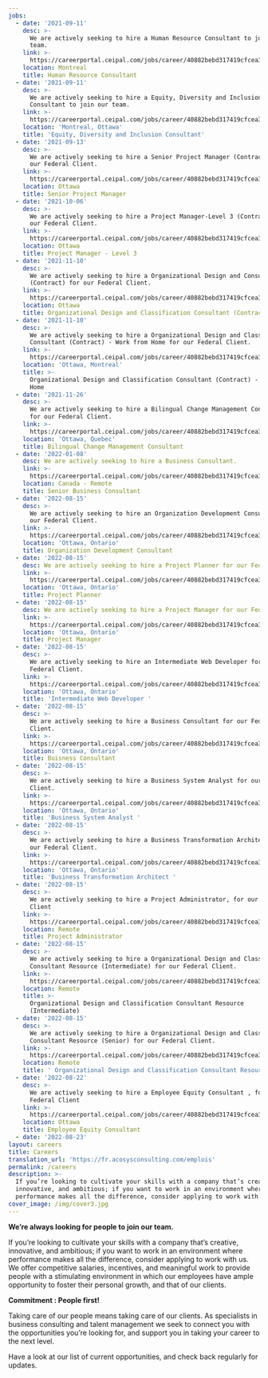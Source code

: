 ```yaml
---
jobs:
  - date: '2021-09-11'
    desc: >-
      We are actively seeking to hire a Human Resource Consultant to join our
      team.
    link: >-
      https://careerportal.ceipal.com/jobs/career/40882bebd317419cfcea3adc3dcfae6c/c21002f464c5fc5bee3b98ced83963b8/MQ==?Rfby=FJWSgO4wLAnzswMkgFSA151QewG8e4E1iTYNy6gazsE=
    location: Montreal
    title: Human Resource Consultant
  - date: '2021-09-11'
    desc: >-
      We are actively seeking to hire a Equity, Diversity and Inclusion (EDI)
      Consultant to join our team.
    link: >-
      https://careerportal.ceipal.com/jobs/career/40882bebd317419cfcea3adc3dcfae6c/ffeed84c7cb1ae7bf4ec4bd78275bb98/MQ==?Rfby=FJWSgO4wLAnzswMkgFSA151QewG8e4E1iTYNy6gazsE=
    location: 'Montreal, Ottawa'
    title: 'Equity, Diversity and Inclusion Consultant'
  - date: '2021-09-13'
    desc: >-
      We are actively seeking to hire a Senior Project Manager (Contract) for
      our Federal Client.
    link: >-
      https://careerportal.ceipal.com/jobs/career/40882bebd317419cfcea3adc3dcfae6c/3fe78a8acf5fda99de95303940a2420c/MQ==?Rfby=FJWSgO4wLAnzswMkgFSA151QewG8e4E1iTYNy6gazsE=
    location: Ottawa
    title: Senior Project Manager
  - date: '2021-10-06'
    desc: >-
      We are actively seeking to hire a Project Manager-Level 3 (Contract) for
      our Federal Client.
    link: >-
      https://careerportal.ceipal.com/jobs/career/40882bebd317419cfcea3adc3dcfae6c/69a5b5995110b36a9a347898d97a610e/0/c4ca4238a0b923820dcc509a6f75849b
    location: Ottawa
    title: Project Manager - Level 3
  - date: '2021-11-10'
    desc: >-
      We are actively seeking to hire a Organizational Design and Consultant
      (Contract) for our Federal Client.
    link: >-
      https://careerportal.ceipal.com/jobs/career/40882bebd317419cfcea3adc3dcfae6c/4a213d37242bdcad8e7300e202e7caa4/0/c4ca4238a0b923820dcc509a6f75849b
    location: Ottawa
    title: Organizational Design and Classification Consultant (Contract)
  - date: '2021-11-10'
    desc: >-
      We are actively seeking to hire a Organizational Design and Classification
      Consultant (Contract) - Work from Home for our Federal Client.
    link: >-
      https://careerportal.ceipal.com/jobs/career/40882bebd317419cfcea3adc3dcfae6c/fe709c654eac84d5239d1a12a4f71877/0/c4ca4238a0b923820dcc509a6f75849b
    location: 'Ottawa, Montreal'
    title: >-
      Organizational Design and Classification Consultant (Contract) - Work from
      Home
  - date: '2021-11-26'
    desc: >-
      We are actively seeking to hire a Bilingual Change Management Consultant
      for our Federal Client.
    link: >-
      https://careerportal.ceipal.com/jobs/career/40882bebd317419cfcea3adc3dcfae6c/571e0f7e2d992e738adff8b1bd43a521/0/c4ca4238a0b923820dcc509a6f75849b
    location: 'Ottawa, Quebec'
    title: Bilingual Change Management Consultant
  - date: '2022-01-08'
    desc: We are actively seeking to hire a Business Consultant.
    link: >-
      https://careerportal.ceipal.com/jobs/career/40882bebd317419cfcea3adc3dcfae6c/47a658229eb2368a99f1d032c8848542/0/c4ca4238a0b923820dcc509a6f75849b
    location: Canada - Remote
    title: Senior Business Consultant
  - date: '2022-08-15'
    desc: >-
      We are actively seeking to hire an Organization Development Consultant for
      our Federal Client.
    link: >-
      https://careerportal.ceipal.com/jobs/career/40882bebd317419cfcea3adc3dcfae6c/a3fb4fbf9a6f9cf09166aa9c20cbc1ad/MQ==?Rfby=ozFLu6SfQn+oKDDWe0LvZKOGOKV6aU1jk6YFbuo06p6FeHwI4GYYSSuT4FkNnY88/0yp0LUfJwyGsmjNc+2sFQ==
    location: 'Ottawa, Ontario'
    title: Organization Development Consultant
  - date: '2022-08-15'
    desc: We are actively seeking to hire a Project Planner for our Federal Client.
    link: >-
      https://careerportal.ceipal.com/jobs/career/40882bebd317419cfcea3adc3dcfae6c/9da187a7a191431db943a9a5a6fec6f4/MQ==?Rfby=ozFLu6SfQn+oKDDWe0LvZKOGOKV6aU1jk6YFbuo06p6FeHwI4GYYSSuT4FkNnY88/0yp0LUfJwyGsmjNc+2sFQ==
    location: 'Ottawa, Ontario'
    title: Project Planner
  - date: '2022-08-15'
    desc: We are actively seeking to hire a Project Manager for our Federal Client.
    link: >-
      https://careerportal.ceipal.com/jobs/career/40882bebd317419cfcea3adc3dcfae6c/0f2c9a93eea6f38fabb3acb1c31488c6/MQ==?Rfby=ozFLu6SfQn+oKDDWe0LvZKOGOKV6aU1jk6YFbuo06p6FeHwI4GYYSSuT4FkNnY88/0yp0LUfJwyGsmjNc+2sFQ==
    location: 'Ottawa, Ontario'
    title: Project Manager
  - date: '2022-08-15'
    desc: >-
      We are actively seeking to hire an Intermediate Web Developer for our
      Federal Client.
    link: >-
      https://careerportal.ceipal.com/jobs/career/40882bebd317419cfcea3adc3dcfae6c/1e1d184167ca7676cf665225e236a3d2/MQ==?Rfby=ozFLu6SfQn+oKDDWe0LvZKOGOKV6aU1jk6YFbuo06p6FeHwI4GYYSSuT4FkNnY88/0yp0LUfJwyGsmjNc+2sFQ==
    location: 'Ottawa, Ontario'
    title: 'Intermediate Web Developer '
  - date: '2022-08-15'
    desc: >-
      We are actively seeking to hire a Business Consultant for our Federal
      Client.
    link: >-
      https://careerportal.ceipal.com/jobs/career/40882bebd317419cfcea3adc3dcfae6c/00e26af6ac3b1c1c49d7c3d79c60d000/MQ==?Rfby=ozFLu6SfQn+oKDDWe0LvZKOGOKV6aU1jk6YFbuo06p6FeHwI4GYYSSuT4FkNnY88/0yp0LUfJwyGsmjNc+2sFQ==
    location: 'Ottawa, Ontario'
    title: Buisness Consultant
  - date: '2022-08-15'
    desc: >-
      We are actively seeking to hire a Business System Analyst for our Federal
      Client.
    link: >-
      https://careerportal.ceipal.com/jobs/career/40882bebd317419cfcea3adc3dcfae6c/6e7d2da6d3953058db75714ac400b584/MQ==?Rfby=ozFLu6SfQn+oKDDWe0LvZKOGOKV6aU1jk6YFbuo06p6FeHwI4GYYSSuT4FkNnY88/0yp0LUfJwyGsmjNc+2sFQ==
    location: 'Ottawa, Ontario'
    title: 'Business System Analyst '
  - date: '2022-08-15'
    desc: >-
      We are actively seeking to hire a Business Transformation Architect, for
      our Federal Client.
    link: >-
      https://careerportal.ceipal.com/jobs/career/40882bebd317419cfcea3adc3dcfae6c/abea47ba24142ed16b7d8fbf2c740e0d/MQ==?Rfby=ozFLu6SfQn+oKDDWe0LvZKOGOKV6aU1jk6YFbuo06p6FeHwI4GYYSSuT4FkNnY88/0yp0LUfJwyGsmjNc+2sFQ==
    location: 'Ottawa, Ontario'
    title: 'Business Transformation Architect '
  - date: '2022-08-15'
    desc: >-
      We are actively seeking to hire a Project Administrator, for our Federal
      Client
    link: >-
      https://careerportal.ceipal.com/jobs/career/40882bebd317419cfcea3adc3dcfae6c/884d79963bd8bc0ae9b13a1aa71add73/MQ==?Rfby=ozFLu6SfQn+oKDDWe0LvZKOGOKV6aU1jk6YFbuo06p6FeHwI4GYYSSuT4FkNnY88/0yp0LUfJwyGsmjNc+2sFQ==
    location: Remote
    title: Project Administrator
  - date: '2022-08-15'
    desc: >-
      We are actively seeking to hire a Organizational Design and Classification
      Consultant Resource (Intermediate) for our Federal Client.
    link: >-
      https://careerportal.ceipal.com/jobs/career/40882bebd317419cfcea3adc3dcfae6c/36a1694bce9815b7e38a9dad05ad42e0/MQ==?Rfby=ozFLu6SfQn+oKDDWe0LvZKOGOKV6aU1jk6YFbuo06p6FeHwI4GYYSSuT4FkNnY88/0yp0LUfJwyGsmjNc+2sFQ==
    location: Remote
    title: >-
      Organizational Design and Classification Consultant Resource
      (Intermediate) 
  - date: '2022-08-15'
    desc: >-
      We are actively seeking to hire a Organizational Design and Classification
      Consultant Resource (Senior) for our Federal Client.
    link: >-
      https://careerportal.ceipal.com/jobs/career/40882bebd317419cfcea3adc3dcfae6c/a113c1ecd3cace2237256f4c712f61b5/MQ==?Rfby=ozFLu6SfQn+oKDDWe0LvZKOGOKV6aU1jk6YFbuo06p6FeHwI4GYYSSuT4FkNnY88/0yp0LUfJwyGsmjNc+2sFQ==
    location: Remote
    title: ' Organizational Design and Classification Consultant Resource (Senior)'
  - date: '2022-08-22'
    desc: >-
      We are actively seeking to hire a Employee Equity Consultant , for our
      Federal Client
    link: >-
      https://careerportal.ceipal.com/jobs/career/40882bebd317419cfcea3adc3dcfae6c/0a0a0c8aaa00ade50f74a3f0ca981ed7/MQ==?Rfby=ozFLu6SfQn+oKDDWe0LvZKOGOKV6aU1jk6YFbuo06p6FeHwI4GYYSSuT4FkNnY88/0yp0LUfJwyGsmjNc+2sFQ==
    location: Ottawa
    title: Employee Equity Consultant
  - date: '2022-08-23'
layout: careers
title: Careers
translation_url: 'https://fr.acosysconsulting.com/emplois'
permalink: /careers
description: >-
  If you’re looking to cultivate your skills with a company that’s creative,
  innovative, and ambitious; if you want to work in an environment where
  performance makes all the difference, consider applying to work with us.
cover_image: /img/cover3.jpg
---
```


**We’re always looking for people to join our team.**

If you’re looking to cultivate your skills with a company that’s creative, innovative, and ambitious; if
you want to work in an environment where performance makes all the difference, consider applying to
work with us. We offer competitive salaries, incentives, and meaningful work to provide people with a
stimulating environment in which our employees have ample opportunity to foster their personal growth, and that of our clients.

**Commitment : People first!**

Taking care of our people means taking care of our clients. As specialists in business consulting and
talent management we seek to connect you with the opportunities you’re looking for, and support you
in taking your career to the next level.

Have a look at our list of current opportunities, and check back regularly for updates.
